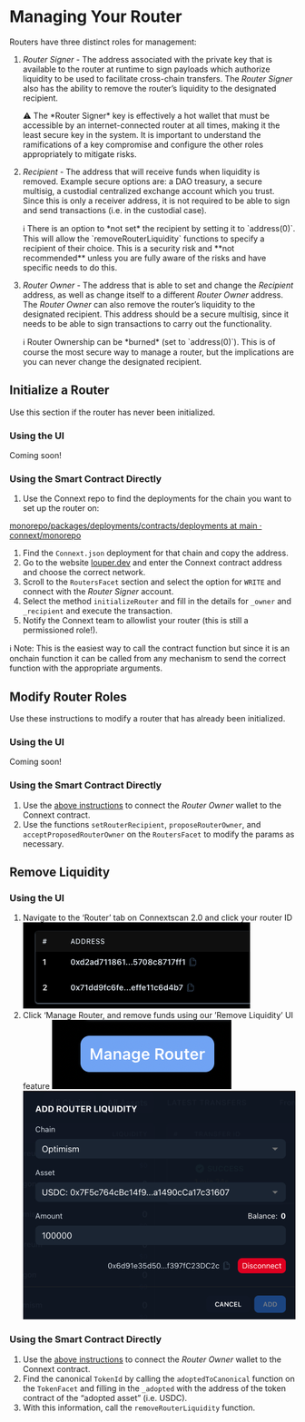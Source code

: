 # Managing Your Router

Routers have three distinct roles for management:

1.  _Router Signer_ - The address associated with the private key that is available to the router at runtime to sign payloads which authorize liquidity to be used to facilitate cross-chain transfers. The _Router Signer_ also has the ability to remove the router’s liquidity to the designated recipient.

    ⚠️ The \*Router Signer\* key is effectively a hot wallet that must be accessible by an internet-connected router at all times, making it the least secure key in the system. It is important to understand the ramifications of a key compromise and configure the other roles appropriately to mitigate risks.
2.  _Recipient_ - The address that will receive funds when liquidity is removed. Example secure options are: a DAO treasury, a secure multisig, a custodial centralized exchange account which you trust. Since this is only a receiver address, it is not required to be able to sign and send transactions (i.e. in the custodial case).

    ℹ️ There is an option to \*not set\* the recipient by setting it to \`address(0)\`. This will allow the \`removeRouterLiquidity\` functions to specify a recipient of their choice. This is a security risk and \*\*not recommended\*\* unless you are fully aware of the risks and have specific needs to do this.
3.  _Router Owner_ - The address that is able to set and change the _Recipient_ address, as well as change itself to a different _Router Owner_ address. The _Router Owner_ can also remove the router’s liquidity to the designated recipient. This address should be a secure multisig, since it needs to be able to sign transactions to carry out the functionality.

    ℹ️ Router Ownership can be \*burned\* (set to \`address(0)\`). This is of course the most secure way to manage a router, but the implications are you can never change the designated recipient.

## Initialize a Router

Use this section if the router has never been initialized.

### Using the UI

Coming soon!

### Using the Smart Contract Directly

1. Use the Connext repo to find the deployments for the chain you want to set up the router on:

[monorepo/packages/deployments/contracts/deployments at main · connext/monorepo](https://github.com/connext/monorepo/tree/main/packages/deployments/contracts/deployments)

1. Find the `Connext.json` deployment for that chain and copy the address.
2. Go to the website [louper.dev](https://louper.dev/) and enter the Connext contract address and choose the correct network.
3. Scroll to the `RoutersFacet` section and select the option for `WRITE` and connect with the _Router Signer_ account.
4. Select the method `initializeRouter` and fill in the details for `_owner` and `_recipient` and execute the transaction.
5. Notify the Connext team to allowlist your router (this is still a permissioned role!).

ℹ️ Note: This is the easiest way to call the contract function but since it is an onchain function it can be called from any mechanism to send the correct function with the appropriate arguments.

## Modify Router Roles

Use these instructions to modify a router that has already been initialized.

### Using the UI

Coming soon!

### Using the Smart Contract Directly

1. Use the [above instructions](https://www.notion.so/Router-Management-b7deba54c150424c978aa6abd4fec7f6) to connect the _Router Owner_ wallet to the Connext contract.
2. Use the functions `setRouterRecipient`, `proposeRouterOwner`, and `acceptProposedRouterOwner` on the `RoutersFacet` to modify the params as necessary.

## Remove Liquidity

### Using the UI

1. Navigate to the ‘Router’ tab on Connextscan 2.0 and click your router ID ![](../../.gitbook/assets/routerAddresses.png)
2. Click ‘Manage Router, and remove funds using our ’Remove Liquidity’ UI feature ![](../../.gitbook/assets/manageRouter.png) ![](../../.gitbook/assets/addRouterLiquidity.png)

### Using the Smart Contract Directly

1. Use the [above instructions](https://www.notion.so/Router-Management-b7deba54c150424c978aa6abd4fec7f6) to connect the _Router Owner_ wallet to the Connext contract.
2. Find the canonical `TokenId` by calling the `adoptedToCanonical` function on the `TokenFacet` and filling in the `_adopted` with the address of the token contract of the “adopted asset” (i.e. USDC).
3. With this information, call the `removeRouterLiquidity` function.
